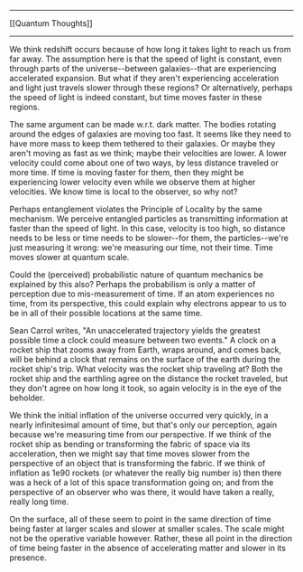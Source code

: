 ***
[[Quantum Thoughts]]
***

We think redshift occurs because of how long it takes light to reach us from far away.  The assumption here is that the speed of light is constant, even through parts of the universe--between galaxies--that are experiencing accelerated expansion.  But what if they aren't experiencing acceleration and light just travels slower through these regions?  Or alternatively, perhaps the speed of light is indeed constant, but time moves faster in these regions.

The same argument can be made w.r.t. dark matter.  The bodies rotating around the edges of galaxies are moving too fast.  It seems like they need to have more mass to keep them tethered to their galaxies.  Or maybe they aren't moving as fast as we think; maybe their velocities are lower.  A lower velocity could come about one of two ways, by less distance traveled or more time.  If time is moving faster for them, then they might be experiencing lower velocity even while we observe them at higher velocities.  We know time is local to the observer, so why not?

Perhaps entanglement violates the Principle of Locality by the same mechanism.  We perceive entangled particles as transmitting information at faster than the speed of light.  In this case, velocity is too high, so distance needs to be less or time needs to be slower--for them, the particles--we're just measuring it wrong: we're measuring our time, not their time.  Time moves slower at quantum scale.

Could the (perceived) probabilistic nature of quantum mechanics be explained by this also?  Perhaps the probabilism is only a matter of perception due to mis-measurement of time.  If an atom experiences no time, from its perspective, this could explain why electrons appear to us to be in all of their possible locations at the same time.

Sean Carrol writes, "An unaccelerated trajectory yields the greatest possible time a clock could measure between two events."  A clock on a rocket ship that zooms away from Earth, wraps around, and comes back, will be behind a clock that remains on the surface of the earth during the rocket ship's trip.  What velocity was the rocket ship traveling at?  Both the rocket ship and the earthling agree on the distance the rocket traveled, but they don't agree on how long it took, so again velocity is in the eye of the beholder.

We think the initial inflation of the universe occurred very quickly, in a nearly infinitesimal amount of time, but that's only our perception, again because we're measuring time from our perspective.  If we think of the rocket ship as bending or transforming the fabric of space via its acceleration, then we might say that time moves slower from the perspective of an object that is transforming the fabric.  If we think of inflation as 1e90 rockets (or whatever the really big number is) then there was a heck of a lot of this space transformation going on; and from the perspective of an observer who was there, it would have taken a really, really long time.

On the surface, all of these seem to point in the same direction of time being faster at larger scales and slower at smaller scales.  The scale might not be the operative variable however.  Rather, these all point in the direction of time being faster in the absence of accelerating matter and slower in its presence.